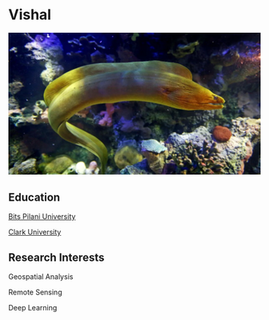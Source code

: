 # Vishal

![ freshwater eel](/assets/images/eel.png)

## Education

[Bits Pilani University](https://www.bits-pilani.ac.in/)

[Clark University](https://www.clarku.edu/)

## Research Interests

Geospatial Analysis

Remote Sensing

Deep Learning